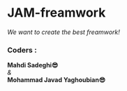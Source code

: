 # JAM-freamwork
<i>We want to create the best freamwork!</i>
<h3>Coders :</h3>
<strong>Mahdi Sadeghi😎</strong> 
<br>
<i>&</i>
<br>
<strong>Mohammad Javad Yaghoubian😎</strong>
